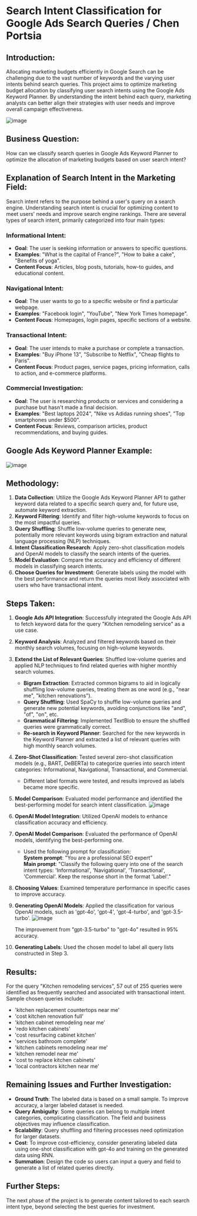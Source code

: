 # Search Intent Classification for Google Ads Search Queries / Chen Portsia

## Introduction:
Allocating marketing budgets efficiently in Google Search can be challenging due to the vast number of keywords and the varying user intents behind search queries. This project aims to optimize marketing budget allocation by classifying user search intents using the Google Ads Keyword Planner. By understanding the intent behind each query, marketing analysts can better align their strategies with user needs and improve overall campaign effectiveness.

![image](https://github.com/ChenPortsia/User-intent-classification/assets/108417183/7c963d5f-b44b-4208-b6fb-9213e78268d0)

## Business Question:
How can we classify search queries in Google Ads Keyword Planner to optimize the allocation of marketing budgets based on user search intent?

## Explanation of Search Intent in the Marketing Field:
Search intent refers to the purpose behind a user's query on a search engine. Understanding search intent is crucial for optimizing content to meet users' needs and improve search engine rankings. There are several types of search intent, primarily categorized into four main types:

### Informational Intent:
- **Goal**: The user is seeking information or answers to specific questions.
- **Examples**: "What is the capital of France?", "How to bake a cake", "Benefits of yoga".
- **Content Focus**: Articles, blog posts, tutorials, how-to guides, and educational content.
  
### Navigational Intent:
- **Goal**: The user wants to go to a specific website or find a particular webpage.
- **Examples**: "Facebook login", "YouTube", "New York Times homepage".
- **Content Focus**: Homepages, login pages, specific sections of a website.
  
### Transactional Intent:
- **Goal**: The user intends to make a purchase or complete a transaction.
- **Examples**: "Buy iPhone 13", "Subscribe to Netflix", "Cheap flights to Paris".
- **Content Focus**: Product pages, service pages, pricing information, calls to action, and e-commerce platforms.
  
### Commercial Investigation:
- **Goal**: The user is researching products or services and considering a purchase but hasn't made a final decision.
- **Examples**: "Best laptops 2024", "Nike vs Adidas running shoes", "Top smartphones under $500".
- **Content Focus**: Reviews, comparison articles, product recommendations, and buying guides.

## Google Ads Keyword Planner Example:
![image](https://github.com/ChenPortsia/User-intent-classification/assets/108417183/87e92134-b4c4-4f95-9f34-c75c9acfdab7)

## Methodology:
1. **Data Collection**: Utilize the Google Ads Keyword Planner API to gather keyword data related to a specific search query and, for future use, automate keyword extraction.
2. **Keyword Filtering**: Identify and filter high-volume keywords to focus on the most impactful queries.
3. **Query Shuffling**: Shuffle low-volume queries to generate new, potentially more relevant keywords using bigram extraction and natural language processing (NLP) techniques.
4. **Intent Classification Research**: Apply zero-shot classification models and OpenAI models to classify the search intents of the queries.
5. **Model Evaluation**: Compare the accuracy and efficiency of different models in classifying search intents.
6. **Choose Queries for Investment**: Generate labels using the model with the best performance and return the queries most likely associated with users who have transactional intent.

## Steps Taken:
1. **Google Ads API Integration**: Successfully integrated the Google Ads API to fetch keyword data for the query "Kitchen remodeling service" as a use case.
2. **Keyword Analysis**: Analyzed and filtered keywords based on their monthly search volumes, focusing on high-volume keywords.
3. **Extend the List of Relevant Queries**: Shuffled low-volume queries and applied NLP techniques to find related queries with higher monthly search volumes.  
   - **Bigram Extraction**: Extracted common bigrams to aid in logically shuffling low-volume queries, treating them as one word (e.g., "near me", "kitchen renovations").
   - **Query Shuffling**: Used SpaCy to shuffle low-volume queries and generate new potential keywords, avoiding conjunctions like "and", "of", "on", etc.
   - **Grammatical Filtering**: Implemented TextBlob to ensure the shuffled queries were grammatically correct.
   - **Re-search in Keyword Planner**: Searched for the new keywords in the Keyword Planner and extracted a list of relevant queries with high monthly search volumes.
4. **Zero-Shot Classification**: Tested several zero-shot classification models (e.g., BART, DeBERTa) to categorize queries into search intent categories: Informational, Navigational, Transactional, and Commercial. 
   - Different label formats were tested, and results improved as labels became more specific.
5. **Model Comparison**: Evaluated model performance and identified the best-performing model for search intent classification.
   ![image](https://github.com/ChenPortsia/User-intent-classification/assets/108417183/7d042d98-7b75-4d5d-84d2-51c9155f5476)
6. **OpenAI Model Integration**: Utilized OpenAI models to enhance classification accuracy and efficiency.
7. **OpenAI Model Comparison**: Evaluated the performance of OpenAI models, identifying the best-performing one.
   - Used the following prompt for classification:  
     **System prompt**: "You are a professional SEO expert"  
     **Main prompt**: "Classify the following query into one of the search intent types: 'Informational', 'Navigational', 'Transactional', 'Commercial'. Keep the response short in the format 'Label'."
8. **Choosing Values**: Examined temperature performance in specific cases to improve accuracy.
9. **Generating OpenAI Models**: Applied the classification for various OpenAI models, such as 'gpt-4o', 'gpt-4', 'gpt-4-turbo', and 'gpt-3.5-turbo'.
   ![image](https://github.com/ChenPortsia/User-intent-classification/assets/108417183/9c9a13b5-f370-4d75-8a45-aa08b0899d76)

   The improvement from "gpt-3.5-turbo" to "gpt-4o" resulted in 95% accuracy.
10. **Generating Labels**: Used the chosen model to label all query lists constructed in Step 3.

## Results:
For the query "Kitchen remodeling services", 57 out of 255 queries were identified as frequently searched and associated with transactional intent. Sample chosen queries include:
- 'kitchen replacement countertops near me'
- 'cost kitchen renovation full'
- 'kitchen cabinet remodeling near me'
- 'redo kitchen cabinets'
- 'cost resurfacing cabinet kitchen'
- 'services bathroom complete'
- 'kitchen cabinets remodeling near me'
- 'kitchen remodel near me'
- 'cost to replace kitchen cabinets'
- 'local contractors kitchen near me'

## Remaining Issues and Further Investigation:
- **Ground Truth**: The labeled data is based on a small sample. To improve accuracy, a larger labeled dataset is needed.
- **Query Ambiguity**: Some queries can belong to multiple intent categories, complicating classification. The field and business objectives may influence classification.
- **Scalability**: Query shuffling and filtering processes need optimization for larger datasets.
- **Cost**: To improve cost-efficiency, consider generating labeled data using one-shot classification with gpt-4o and training on the generated data using RNN.
- **Summation**: Design the code so users can input a query and field to generate a list of related queries directly.

## Further Steps:
The next phase of the project is to generate content tailored to each search intent type, beyond selecting the best queries for investment.
